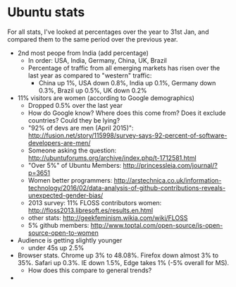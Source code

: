 Ubuntu stats
===

For all stats, I've looked at percentages over the year to 31st Jan, and compared them to the same period over the previous year.

- 2nd most peope from India (add percentage)
  - In order: USA, India, Germany, China, UK, Brazil
  - Percentage of traffic from all emerging markets has risen over the last year as compared to "western" traffic:
    - China up 1%, USA down 0.8%, India up 0.1%, Germany down 0.3%, Brazil up 0.5%, UK down 0.2%
- 11% visitors are women (according to Google demographics)
  - Dropped 0.5% over the last year
  - How do Google know? Where does this come from? Does it exclude countries? Could they be lying?
  - "92% of devs are men (April 2015)": http://fusion.net/story/115998/survey-says-92-percent-of-software-developers-are-men/
  - Someone asking the question: http://ubuntuforums.org/archive/index.php/t-1712581.html
  - "Over 5%" of Ubuntu Members: http://princessleia.com/journal/?p=3651
  - Women better programmers: http://arstechnica.co.uk/information-technology/2016/02/data-analysis-of-github-contributions-reveals-unexpected-gender-bias/
  - 2013 survey: 11% FLOSS contributors women: http://floss2013.libresoft.es/results.en.html
  - other stats: http://geekfeminism.wikia.com/wiki/FLOSS
  - 5% github members: http://www.toptal.com/open-source/is-open-source-open-to-women
- Audience is getting slightly younger
  - under 45s up 2.5%
- Browser stats. Chrome up 3% to 48.08%. Firefox down almost 3% to 35%. Safari up 0.3%. IE down 1.5%, Edge takes 1% (-5% overall for MS).
  - How does this compare to general trends?
- 
